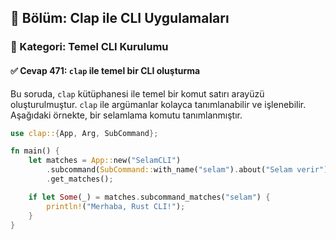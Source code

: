 ## 📘 Bölüm: Clap ile CLI Uygulamaları  
### 🔹 Kategori: Temel CLI Kurulumu  
#### ✅ Cevap 471: `clap` ile temel bir CLI oluşturma

Bu soruda, `clap` kütüphanesi ile temel bir komut satırı arayüzü oluşturulmuştur. `clap` ile argümanlar kolayca tanımlanabilir ve işlenebilir. Aşağıdaki örnekte, bir selamlama komutu tanımlanmıştır.

```rust
use clap::{App, Arg, SubCommand};

fn main() {
    let matches = App::new("SelamCLI")
        .subcommand(SubCommand::with_name("selam").about("Selam verir"))
        .get_matches();

    if let Some(_) = matches.subcommand_matches("selam") {
        println!("Merhaba, Rust CLI!");
    }
}
```
